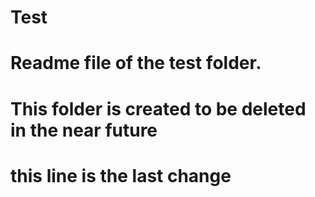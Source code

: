 # Test
# Readme file of the test folder. 
# This folder is created to be deleted in the near future
# this line is the last change
